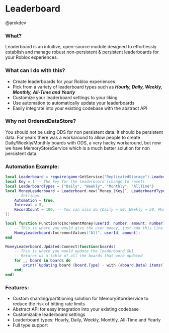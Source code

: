 # Leaderboard
@arxkdev

### What?
Leaderboard is an intuitive, open-source module designed to effortlessly establish and manage robust non-persistent & persistent leaderboards for your Roblox experiences.

### What can I do with this?
- Create leaderboards for your Roblox experiences
- Pick from a variety of leaderboard types such as <b><i>Hourly, Daily, Weekly, Monthly, All-Time and Yearly</i></b>
- Customize your leaderboard settings to your liking
- Use automation to automatically update your leaderboards
- Easily integrate into your existing codebase with the abstract API

### Why not OrderedDataStore?
You should not be using ODS for non persistent data. It should be persistent data. For years there was a workaround to allow people to create Daily/Weekly/Monthly boards with ODS, a very hacky workaround, but now we have MemoryStoreService which is a much better solution for non persistent data. 

### Automation Example:
```lua
local Leaderboard = require(game:GetService("ReplicatedStorage").Leaderboard)
local Key = 1 -- The key for the leaderboard (change to reset)
local LeaderboardTypes = {"Daily", "Weekly", "Monthly", "AllTime"}
local MoneyLeaderboard = Leaderboard.new(`Money_{Key}`, LeaderboardTypes, {
    -- Settings
    Automation = true,
	Interval = 5,
	RecordCount = 100, -- You can also do {Daily = 50, Weekly = 50, Monthly = 50, AllTime = 100}
})

local function FunctionToIncrementMoney(userId: number, amount: number)
    -- This is where you would give the user money, just add this line to increment the leaderboard aswell
    MoneyLeaderboard:IncrementValues("All", userId, amount);
end

MoneyLeaderboard.Updated:Connect(function(boards)
    -- This is where you would update the leaderboard GUI
    -- Returns us a table of all the boards that were updated
	for _, board in boards do
		print(`Updating board {board.Type} - with {#board.Data} items!`);
	end;
end)
```

### Features:
- Custom sharding/partitioning solution for MemoryStoreService to reduce the risk of hitting rate limits
- Abstract API for easy integration into your existing codebase
- Customizable leaderboard settings
- Leaderboard types: Hourly, Daily, Weekly, Monthly, All-Time and Yearly
- Full type support
